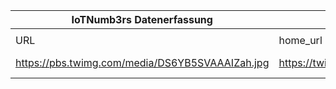 |IoTNumb3rs Datenerfassung|||||||||||
| ---- | ---- | ---- | ---- | ---- | ---- | ---- | ---- | ---- | ---- | ---- |
||||||||||||
|URL|home_url|filename|device_class|device_count|market_class|market_volume|prognosis_year|publication_year|authorship_class|Dropbox folder|
|https://pbs.twimg.com/media/DS6YB5SVAAAIZah.jpg|https://twitter.com/JimMarous|file10_DS6YB5SVAAAIZah.jpg||||||||MariaMarg/20181213-0000|

